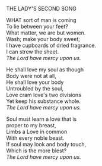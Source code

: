 THE LADY'S SECOND SONG  
  
WHAT sort of man is coming  
To lie between your feet?  
What matter, we are but women.  
Wash; make your body sweet;  
I have cupboards of dried fragrance.  
I can strew the sheet.  
*The Lord have mercy upon us.*  
  
He shall love my soul as though  
Body were not at all,  
He shall love your body  
Untroubled by the soul,  
Love cram love's two divisions  
Yet keep his substance whole.  
*The Lord have mercy upon us.*  
  
Soul must learn a love that is  
proper to my breast,  
Limbs a Love in common  
With every noble beast.  
If soul may look and body touch,  
Which is the more blest?  
*The Lord have mercy upon us.*  
